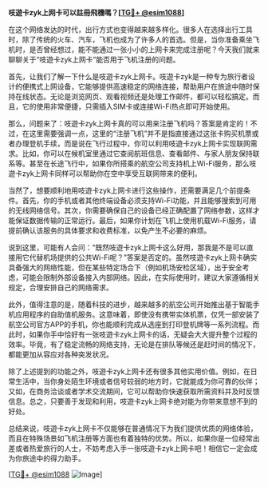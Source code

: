 **吱遊卡zyk上网卡可以註冊飛機嗎？[[TG💪+ @esim1088](https://t.me/s/esim1088)]**

在这个网络发达的时代，出行方式也变得越来越多样化。很多人在选择出行工具时，除了传统的火车、汽车，飞机也成为了许多人的首选。但是，当你准备乘坐飞机时，是否曾经想过，能不能通过一张小小的上网卡来完成注册呢？今天我们就来聊聊关于“吱遊卡zyk上网卡”能否用于飞机注册的问题。

首先，让我们了解一下什么是吱遊卡zyk上网卡。吱遊卡zyk是一种专为旅行者设计的便携式上网设备，它能够提供高速稳定的网络连接，帮助用户在旅途中随时保持在线状态。无论是浏览网页、观看视频还是处理工作邮件，都可以轻松搞定。而且，它的使用非常便捷，只需插入SIM卡或连接Wi-Fi热点即可开始使用。

那么，问题来了：吱遊卡zyk上网卡真的可以用来注册飞机吗？答案是肯定的！不过，在这里需要强调一点，这里的“注册飞机”并不是指直接通过这张卡购买机票或者办理登机手续，而是说在飞行过程中，你可以利用吱遊卡zyk上网卡实现联网需求。比如，你可以在候机室里通过它查阅航班信息、查看邮件、与家人朋友保持联系等。甚至在长途飞行中，如果你所搭乘的航空公司支持机上Wi-Fi服务，那么吱遊卡zyk上网卡同样可以帮助你在空中享受互联网带来的便利。

当然了，想要顺利地用吱遊卡zyk上网卡进行这些操作，还需要满足几个前提条件。首先，你的手机或者其他终端设备必须支持Wi-Fi功能，并且能够搜索到可用的无线网络信号。其次，你需要确保自己的设备已经正确配置了网络参数，这样才能保证数据传输的正常运行。最后，如果你计划在飞机上使用机载Wi-Fi服务，请提前确认该服务的具体要求和收费标准，以免产生不必要的麻烦。

说到这里，可能有人会问：“既然吱遊卡zyk上网卡这么好用，那我是不是可以直接用它代替机场提供的公共Wi-Fi呢？”答案是否定的。虽然吱遊卡zyk上网卡确实具备强大的网络性能，但在某些特定场合下（例如机场安检区域），出于安全考虑，可能会限制外部设备接入内部网络。因此，在实际使用时，建议大家遵循相关规定，合理安排自己的网络需求。

此外，值得注意的是，随着科技的进步，越来越多的航空公司开始推出基于智能手机应用程序的自助值机服务。这意味着，即使没有携带实体机票，仅凭一部安装了航空公司官方APP的手机，你也能顺利完成从选座到打印登机牌等一系列流程。而此时，如果你手中恰好有一张吱遊卡zyk上网卡的话，无疑会大大提升整个过程的效率。毕竟，有了稳定流畅的网络支持，无论是在排队等候还是赶时间的情况下，都能更加从容应对各种突发状况。

除了上述提到的功能之外，吱遊卡zyk上网卡还有很多其他实用价值。例如，在日常生活中，当你身处陌生环境或者信号较弱的地方时，它就能成为你可靠的伙伴；又如，在商务洽谈或者学术交流期间，它可以帮助你快速获取所需资料并及时反馈信息。总之，只要善于发现和利用，吱遊卡zyk上网卡绝对能为你带来意想不到的好处。

总结来说，吱遊卡zyk上网卡不仅能够在普通情况下为我们提供优质的网络体验，而且在特殊场景如飞机注册等方面也有着独特的优势。所以，如果你是一位经常出差或者热爱旅行的人士，不妨考虑入手一张吱遊卡zyk上网卡吧！相信它一定会成为你旅途中的得力助手。

[[TG💪+ @esim1088](https://t.me/s/esim1088) ![Image](https://i.postimg.cc/4NQfJmqS/Snipaste-2025-05-13-00-14-12.png)]